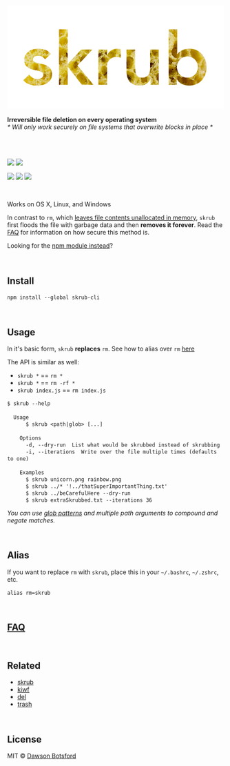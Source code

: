 <p align="center">
  <a><img src="img/logo.png" title="skrub logo"/></a>

  <br>

  <b>Irreversible file deletion on every operating system</b>
  <br>
  <i>* Will only work securely on file systems that overwrite blocks in place *</i>

  <br>
  <br><br><a href="https://travis-ci.org/dawsonbotsford/skrub-cli"><img src="https://api.travis-ci.org/dawsonbotsford/skrub-cli.svg?branch=master"></a>
  <a href="https://ci.appveyor.com/project/dawsonbotsford/skrub-cli"><img src="https://ci.appveyor.com/api/projects/status/two1klt2y7va7qab?svg=true"></a>

  <br>

  <a href="https://www.npmjs.com/package/skrub-cli"><img src="https://img.shields.io/npm/v/skrub-cli.svg"></a>
  <a href="http://npmjs.org/skrub-cli"><img src="http://img.shields.io/npm/dm/skrub-cli.svg?style=flat"></a>
  <a href="https://github.com/sindresorhus/xo"><img src="https://img.shields.io/badge/code_style-XO-5ed9c7.svg"></a>
</p>


<br>

Works on OS X, Linux, and Windows

In contrast to `rm`, which [leaves file contents unallocated in memory](http://unix.stackexchange.com/questions/10883/where-do-files-go-when-the-rm-command-is-issued), `skrub` first floods the file with garbage data and then **removes it forever**. Read the [FAQ](https://github.com/dawsonbotsford/skrub#faq) for information on how secure this method is.

Looking for the [npm module instead](https://github.com/dawsonbotsford/skrub)?

<br>

## Install

```
npm install --global skrub-cli
```

<br>

## Usage

In it's basic form, `skrub` **replaces** `rm`. See how to alias over `rm` [here](#alias)

The API is similar as well:

* `skrub *` == `rm *`
* `skrub *` == `rm -rf *`
* `skrub index.js` == `rm index.js`

```
$ skrub --help

  Usage
      $ skrub <path|glob> [...]

    Options
      -d, --dry-run  List what would be skrubbed instead of skrubbing
      -i, --iterations  Write over the file multiple times (defaults to one)

    Examples
      $ skrub unicorn.png rainbow.png
      $ skrub ../* '!../thatSuperImportantThing.txt'
      $ skrub ../beCarefulHere --dry-run
      $ skrub extraSkrubbed.txt --iterations 36
```

*You can use [glob patterns](https://github.com/sindresorhus/globby#globbing-patterns) and multiple path arguments to compound and negate matches.*

<br>

## Alias

If you want to replace `rm` with `skrub`, place this in your `~/.bashrc`, `~/.zshrc`, etc.

```
alias rm=skrub
```

<br>

## [FAQ](https://github.com/dawsonbotsford/skrub#faq)

<br>

## Related

* [skrub](https://github.com/dawsonbotsford/skrub)
* [kiwf](https://github.com/BrianNewsom/kiwf)
* [del](https://github.com/sindresorhus/del)
* [trash](https://github.com/sindresorhus/trash)

<br>

## License

MIT © [Dawson Botsford](http://dawsonbotsford.com)
